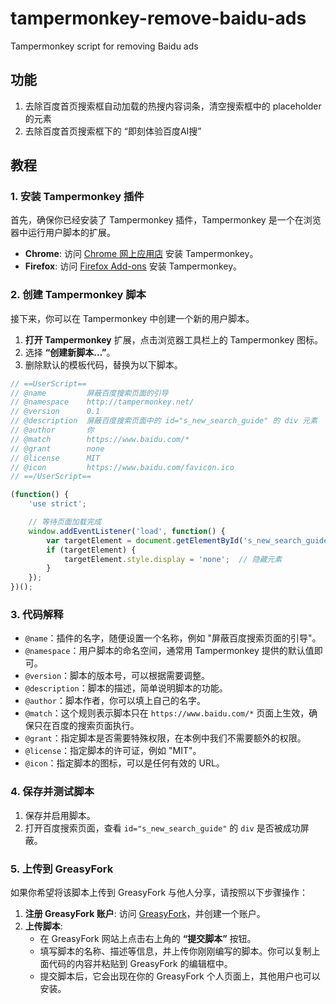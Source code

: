 # tampermonkey-remove-baidu-ads

Tampermonkey script for removing Baidu ads

## 功能

1. 去除百度首页搜索框自动加载的热搜内容词条，清空搜索框中的 placeholder 的元素
2. 去除百度首页搜索框下的 “即刻体验百度AI搜”

## 教程

### 1. 安装 Tampermonkey 插件
首先，确保你已经安装了 Tampermonkey 插件，Tampermonkey 是一个在浏览器中运行用户脚本的扩展。

- **Chrome**: 访问 [Chrome 网上应用店](https://chromewebstore.google.com/detail/%E7%AF%A1%E6%94%B9%E7%8C%B4/dhdgffkkebhmkfjojejmpbldmpobfkfo) 安装 Tampermonkey。
- **Firefox**: 访问 [Firefox Add-ons](https://addons.mozilla.org/en-US/firefox/addon/tampermonkey/) 安装 Tampermonkey。

### 2. 创建 Tampermonkey 脚本
接下来，你可以在 Tampermonkey 中创建一个新的用户脚本。

1. **打开 Tampermonkey** 扩展，点击浏览器工具栏上的 Tampermonkey 图标。
2. 选择 **“创建新脚本...”**。
3. 删除默认的模板代码，替换为以下脚本。

```javascript
// ==UserScript==
// @name         屏蔽百度搜索页面的引导
// @namespace    http://tampermonkey.net/
// @version      0.1
// @description  屏蔽百度搜索页面中的 id="s_new_search_guide" 的 div 元素
// @author       你
// @match        https://www.baidu.com/*
// @grant        none
// @license      MIT
// @icon         https://www.baidu.com/favicon.ico
// ==/UserScript==

(function() {
    'use strict';

    // 等待页面加载完成
    window.addEventListener('load', function() {
        var targetElement = document.getElementById('s_new_search_guide');
        if (targetElement) {
            targetElement.style.display = 'none';  // 隐藏元素
        }
    });
})();
```

### 3. 代码解释
- `@name`：插件的名字，随便设置一个名称，例如 "屏蔽百度搜索页面的引导"。
- `@namespace`：用户脚本的命名空间，通常用 Tampermonkey 提供的默认值即可。
- `@version`：脚本的版本号，可以根据需要调整。
- `@description`：脚本的描述，简单说明脚本的功能。
- `@author`：脚本作者，你可以填上自己的名字。
- `@match`：这个规则表示脚本只在 `https://www.baidu.com/*` 页面上生效，确保只在百度的搜索页面执行。
- `@grant`：指定脚本是否需要特殊权限，在本例中我们不需要额外的权限。
- `@license`：指定脚本的许可证，例如 "MIT"。
- `@icon`：指定脚本的图标，可以是任何有效的 URL。

### 4. 保存并测试脚本
1. 保存并启用脚本。
2. 打开百度搜索页面，查看 `id="s_new_search_guide"` 的 `div` 是否被成功屏蔽。

### 5. 上传到 GreasyFork
如果你希望将该脚本上传到 GreasyFork 与他人分享，请按照以下步骤操作：

1. **注册 GreasyFork 账户**: 访问 [GreasyFork](https://greasyfork.org/)，并创建一个账户。
2. **上传脚本**:
   - 在 GreasyFork 网站上点击右上角的 **“提交脚本”** 按钮。
   - 填写脚本的名称、描述等信息，并上传你刚刚编写的脚本。你可以复制上面代码的内容并粘贴到 GreasyFork 的编辑框中。
   - 提交脚本后，它会出现在你的 GreasyFork 个人页面上，其他用户也可以安装。

